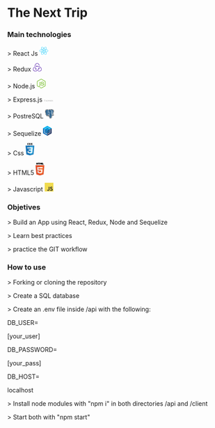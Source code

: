 <h1>The Next Trip</h1>
<h3>Main technologies</h3>
<p>> React Js <img width="20px" heigth="20px" src="client\Images\react-2.svg"></p>
<p>> Redux <img width="20px" heigth="20px" src="client\Images\redux.svg"></p>
<p>> Node.js <img width="20px" heigth="20px" src="client\Images\nodejs-icon.svg"></p>
<p>> Express.js <img width="20px" heigth="20px" src="client\Images\express-109.svg"></p>
<p>> PostreSQL <img width="20px" heigth="20px" src="client\Images\postgresql.svg"></p>
<p>> Sequelize <img width="20px" heigth="20px" src="client\Images\sequelize.svg"></p>
<p>> Css <img width="20px" heigth="20px" src="client\Images\css-5.svg"></p>
<p>> HTML5 <img width="20px" heigth="20px" src="client\Images\html5.svg"></p>
<p>> Javascript <img width="20px" heigth="20px" src="client\Images\logo-javascript.svg"></p>

<h3>Objetives</h3>
<p>> Build an App using React, Redux, Node and Sequelize</p>
<p>> Learn best practices</p>
<p>> practice the GIT workflow</p>

<h3>How to use</h3>
<p>> Forking or cloning the repository</p>
<p>> Create a SQL database</p>
<p>> Create an .env file inside /api with the following:

<p><p color="blue">DB_USER=</P>[your_user]</p>
<p><p color="blue">DB_PASSWORD=</P>[your_pass]</p>
<p><p color="blue">DB_HOST=</P>localhost</p>

<p>> Install node modules with "npm i" in both directories /api and /client</p>
<p>> Start both with "npm start"</p>

